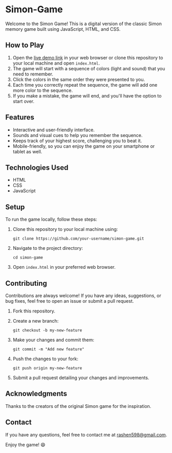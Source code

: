 # Simon-Game

Welcome to the Simon Game! This is a digital version of the classic Simon memory game built using JavaScript, HTML, and CSS.

## How to Play

1. Open the [live demo link](link_to_live_demo) in your web browser or clone this repository to your local machine and open `index.html`.
2. The game will start with a sequence of colors (light and sound) that you need to remember.
3. Click the colors in the same order they were presented to you.
4. Each time you correctly repeat the sequence, the game will add one more color to the sequence.
5. If you make a mistake, the game will end, and you'll have the option to start over.

## Features

- Interactive and user-friendly interface.
- Sounds and visual cues to help you remember the sequence.
- Keeps track of your highest score, challenging you to beat it.
- Mobile-friendly, so you can enjoy the game on your smartphone or tablet as well.

## Technologies Used

- HTML
- CSS
- JavaScript

## Setup

To run the game locally, follow these steps:

1. Clone this repository to your local machine using:

   ```
   git clone https://github.com/your-username/simon-game.git
   ```

2. Navigate to the project directory:

   ```
   cd simon-game
   ```

3. Open `index.html` in your preferred web browser.

## Contributing

Contributions are always welcome! If you have any ideas, suggestions, or bug fixes, feel free to open an issue or submit a pull request.

1. Fork this repository.
2. Create a new branch:

   ```
   git checkout -b my-new-feature
   ```

3. Make your changes and commit them:

   ```
   git commit -m "Add new feature"
   ```

4. Push the changes to your fork:

   ```
   git push origin my-new-feature
   ```

5. Submit a pull request detailing your changes and improvements.

## Acknowledgments

Thanks to the creators of the original Simon game for the inspiration.

## Contact

If you have any questions, feel free to contact me at rashen598@gmail.com.

Enjoy the game! 😄
